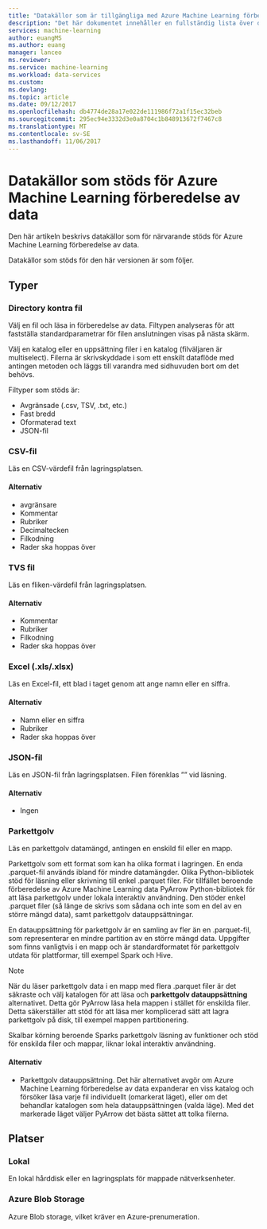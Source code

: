 ```yaml
---
title: "Datakällor som är tillgängliga med Azure Machine Learning förberedelse av data som stöds | Microsoft Docs"
description: "Det här dokumentet innehåller en fullständig lista över datakällor som stöds tillgänglig för Azure Machine Learning förberedelse av data."
services: machine-learning
author: euangMS
ms.author: euang
manager: lanceo
ms.reviewer: 
ms.service: machine-learning
ms.workload: data-services
ms.custom: 
ms.devlang: 
ms.topic: article
ms.date: 09/12/2017
ms.openlocfilehash: db4774de28a17e022de111986f72a1f15ec32beb
ms.sourcegitcommit: 295ec94e3332d3e0a8704c1b848913672f7467c8
ms.translationtype: MT
ms.contentlocale: sv-SE
ms.lasthandoff: 11/06/2017
---
```

# <a name="supported-data-sources-for-azure-machine-learning-data-preparation"></a>Datakällor som stöds för Azure Machine Learning förberedelse av data 
Den här artikeln beskrivs datakällor som för närvarande stöds för Azure Machine Learning förberedelse av data.

Datakällor som stöds för den här versionen är som följer.

## <a name="types"></a>Typer 
### <a name="directory-vs-file"></a>Directory kontra fil
Välj en fil och läsa in förberedelse av data. Filtypen analyseras för att fastställa standardparametrar för filen anslutningen visas på nästa skärm.

Välj en katalog eller en uppsättning filer i en katalog (filväljaren är multiselect). Filerna är skrivskyddade i som ett enskilt dataflöde med antingen metoden och läggs till varandra med sidhuvuden bort om det behövs.

Filtyper som stöds är:
- Avgränsade (.csv, TSV, .txt, etc.)
- Fast bredd
- Oformaterad text
- JSON-fil

### <a name="csv-file"></a>CSV-fil
Läs en CSV-värdefil från lagringsplatsen.

#### <a name="options"></a>Alternativ
- avgränsare
- Kommentar
- Rubriker
- Decimaltecken
- Filkodning
- Rader ska hoppas över

### <a name="tsv-file"></a>TVS fil
Läs en fliken-värdefil från lagringsplatsen.

#### <a name="options"></a>Alternativ
- Kommentar
- Rubriker
- Filkodning
- Rader ska hoppas över

### <a name="excel-xlsxlsx"></a>Excel (.xls/.xlsx)
Läs en Excel-fil, ett blad i taget genom att ange namn eller en siffra.

#### <a name="options"></a>Alternativ
- Namn eller en siffra
- Rubriker
- Rader ska hoppas över

### <a name="json-file"></a>JSON-fil
Läs en JSON-fil från lagringsplatsen. Filen förenklas ”” vid läsning.

#### <a name="options"></a>Alternativ
- Ingen

### <a name="parquet"></a>Parkettgolv
Läs en parkettgolv datamängd, antingen en enskild fil eller en mapp.

Parkettgolv som ett format som kan ha olika format i lagringen. En enda .parquet-fil används ibland för mindre datamängder. Olika Python-bibliotek stöd för läsning eller skrivning till enkel .parquet filer. För tillfället beroende förberedelse av Azure Machine Learning data PyArrow Python-bibliotek för att läsa parkettgolv under lokala interaktiv användning. Den stöder enkel .parquet filer (så länge de skrivs som sådana och inte som en del av en större mängd data), samt parkettgolv datauppsättningar.

En datauppsättning för parkettgolv är en samling av fler än en .parquet-fil, som representerar en mindre partition av en större mängd data. Uppgifter som finns vanligtvis i en mapp och är standardformatet för parkettgolv utdata för plattformar, till exempel Spark och Hive.

>[!NOTE]
>När du läser parkettgolv data i en mapp med flera .parquet filer är det säkraste och välj katalogen för att läsa och **parkettgolv datauppsättning** alternativet. Detta gör PyArrow läsa hela mappen i stället för enskilda filer. Detta säkerställer att stöd för att läsa mer komplicerad sätt att lagra parkettgolv på disk, till exempel mappen partitionering.

Skalbar körning beroende Sparks parkettgolv läsning av funktioner och stöd för enskilda filer och mappar, liknar lokal interaktiv användning.

#### <a name="options"></a>Alternativ
- Parkettgolv datauppsättning. Det här alternativet avgör om Azure Machine Learning förberedelse av data expanderar en viss katalog och försöker läsa varje fil individuellt (omarkerat läget), eller om det behandlar katalogen som hela datauppsättningen (valda läge). Med det markerade läget väljer PyArrow det bästa sättet att tolka filerna.


## <a name="locations"></a>Platser
### <a name="local"></a>Lokal
En lokal hårddisk eller en lagringsplats för mappade nätverksenheter.

### <a name="azure-blob-storage"></a>Azure Blob Storage
Azure Blob storage, vilket kräver en Azure-prenumeration.

